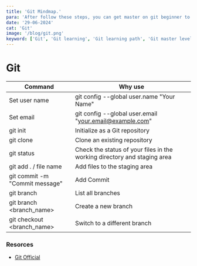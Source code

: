 ```yaml
---
title: 'Git Mindmap.'
para: 'After follow these steps, you can get master on git beginner to master level.'
date: '29-06-2024'
cat: 'Git'
image: '/blog/git.png'
keyword: ['Git', 'Git learning', 'Git learning path', 'Git master level']
---
```


# Git

| Command                        | Why use                                                                  |
| ------------------------------ | ------------------------------------------------------------------------ |
| Set user name                  | git config --global user.name "Your Name"                                |
| Set email                      | git config --global user.email "your.email@example.com"                  |
| git init                       | Initialize as a Git repository                                           |
| git clone                      | Clone an existing repository                                             |
| git status                     | Check the status of your files in the working directory and staging area |
| git add . / file name          | Add files to the staging area                                            |
| git commit -m "Commit message" | Add Commit                                                               |
| git branch                     | List all branches                                                        |
| git branch <branch_name>       | Create a new branch                                                      |
| git checkout <branch_name>     | Switch to a different branch                                             |

### Resorces

- [Git Official](https://git-scm.com/docs)
